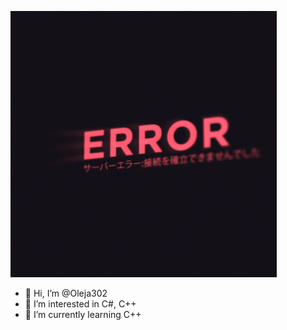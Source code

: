 ![Header](https://github.com/Oleja302/Oleja302/blob/main/error.gif)

- 👋 Hi, I’m @Oleja302
- 👀 I’m interested in C#, C++
- 🌱 I’m currently learning C++

